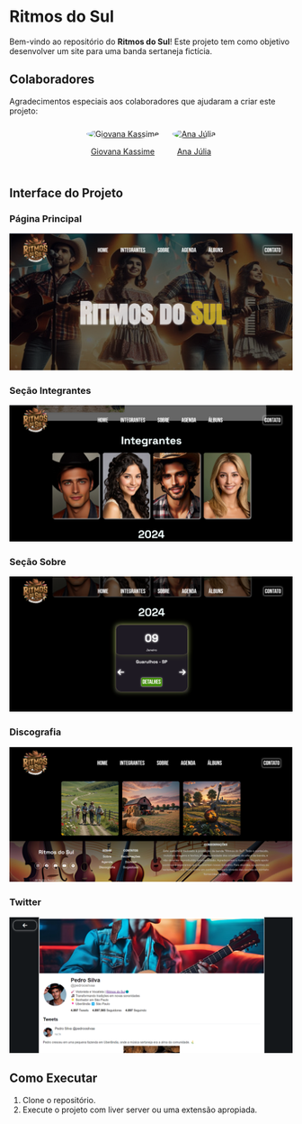 # Ritmos do Sul

Bem-vindo ao repositório do **Ritmos do Sul**! Este projeto tem como objetivo desenvolver um site para uma banda sertaneja fictícia.

## Colaboradores

Agradecimentos especiais aos colaboradores que ajudaram a criar este projeto:

<div align="center">
    <div style="display: inline-block; text-align: center; margin: 10px;">
        <a href="https://github.com/GiKassime" target="_blank">
            <img src="https://github.com/GiKassime.png?size=100" alt="Giovana Kassime" style="border-radius: 50%; width: 100px; height: 100px;">
        </a>
        <p><a href="https://github.com/GiKassime" target="_blank">Giovana Kassime</a></p>
    </div>
    <div style="display: inline-block; text-align: center; margin: 10px;">
        <a href="https://github.com/anastoledo" target="_blank">
            <img src="https://github.com/anastoledo.png?size=100" alt="Ana Júlia" width="100" height="100" style="border-radius: 50%;" alt="Ana Júlia" style="border-radius: 50%"; width: 100px; height: 100px;">
        </a>
        <p><a href="https://github.com/anastoledo" target="_blank">Ana Júlia</a></p>
    </div>
</div>

## Interface do Projeto

### Página Principal
![Página Principal](assets/projeto.png)

### Seção Integrantes
![Seção Integrantes](assets/integrantes.png)

### Seção Sobre
![Seção Sobre](assets/agenda.png)

### Discografia
![Discografia](assets/discografia.png)

### Twitter
![Twitter](assets/twitter.png)


## Como Executar

1. Clone o repositório.
2. Execute o projeto com liver server ou uma extensão apropiada.

